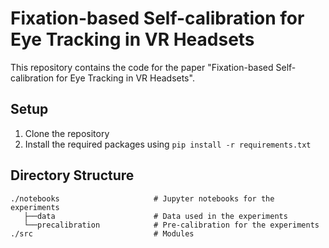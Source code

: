 # Fixation-based Self-calibration for Eye Tracking in VR Headsets
This repository contains the code for the paper "Fixation-based Self-calibration for Eye Tracking in VR Headsets".

## Setup
1. Clone the repository
2. Install the required packages using `pip install -r requirements.txt`

## Directory Structure
```text
./notebooks                     # Jupyter notebooks for the experiments
   ├──data                      # Data used in the experiments
   └──precalibration            # Pre-calibration for the experiments
./src                           # Modules
```